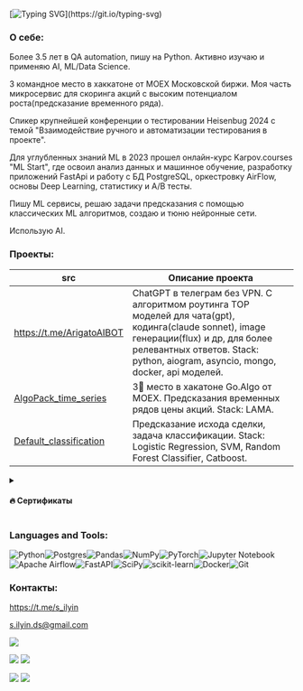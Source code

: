 [![Typing SVG](https://readme-typing-svg.herokuapp.com?color=%2336BCF7&lines=Hello,+World!)](https://git.io/typing-svg)
### О себе:
Более 3.5 лет в QA automation, пишу на Python. Активно изучаю и применяю AI, ML/Data Science.

3 командное место в хаккатоне от MOEX Московской биржи. Моя часть микросервис для скоринга акций с высоким потенциалом роста(предсказание временного ряда).

Спикер крупнейшей конференции о тестировании Heisenbug 2024 с темой "Взаимодействие ручного и автоматизации тестирования в проекте".

Для углубленных знаний ML в 2023 прошел онлайн-курс Karpov.courses "ML Start", где освоил анализ данных и машинное обучение, разработку приложений FastApi и работу с БД PostgreSQL, оркестровку AirFlow, основы Deep Learning, статистику и А/В тесты.

Пишу ML сервисы, решаю задачи предсказания с помощью классических ML алгоритмов, создаю и тюню нейронные сети.

Использую AI.
<a href="https://github.com/sergeycommit/sergeycommit/blob/main/KC.pdf" class="image fit"><img src="images/marr_pic.jpg" alt=""></a>
### Проекты:
| src | Описание проекта |
|----------|----------|
| https://t.me/ArigatoAIBOT | ChatGPT в телеграм без VPN. С алгоритмом роутинга TOP моделей для чата(gpt), кодинга(claude sonnet), image генерации(flux) и др, для более релевантных ответов. Stack: python, aiogram, asyncio, mongo, docker, api моделей. |
| [AlgoPack_time_series](https://github.com/sergeycommit/AlgoPack_time_series) | 3🏅 место в хакатоне Go.Algo от MOEX. Предсказания временных рядов цены акций. Stack: LAMA. |
| [Default_classification](https://github.com/sergeycommit/example_default_classification) | Предсказание исхода сделки, задача классификации. Stack: Logistic Regression, SVM, Random Forest Classifier, Catboost. |

<details>
  <summary><h4>🔥 Сертификаты</h4></summary>
  <div align="center">
  
  | Organization                         | Certificate                                                                                                                   |
  |--------------------------------------|-------------------------------------------------------------------------------------------------------------------------------|
  | [MOEX Go.Algo](https://goalgo.ru/)   | ![](https://raw.githubusercontent.com/sergeycommit/sergeycommit/main/GoAlgo_page-0001.jpg)   |
  | [Karpov.Courses](https://karpov.courses/) | ![](https://raw.githubusercontent.com/sergeycommit/sergeycommit/main/KC_page-0001.jpg)       |
  
</div>
</details>

### Languages and Tools:

![Python](https://img.shields.io/badge/python-3670A0?style=for-the-badge&logo=python&logoColor=ffdd54)![Postgres](https://img.shields.io/badge/postgres-%23316192.svg?style=for-the-badge&logo=postgresql&logoColor=white)![Pandas](https://img.shields.io/badge/pandas-%23150458.svg?style=for-the-badge&logo=pandas&logoColor=white)![NumPy](https://img.shields.io/badge/numpy-%23013243.svg?style=for-the-badge&logo=numpy&logoColor=white)![PyTorch](https://img.shields.io/badge/PyTorch-%23EE4C2C.svg?style=for-the-badge&logo=PyTorch&logoColor=white)![Jupyter Notebook](https://img.shields.io/badge/jupyter-%23FA0F00.svg?style=for-the-badge&logo=jupyter&logoColor=white)![Apache Airflow](https://img.shields.io/badge/Apache%20Airflow-017CEE?style=for-the-badge&logo=Apache%20Airflow&logoColor=white)![FastAPI](https://img.shields.io/badge/FastAPI-005571?style=for-the-badge&logo=fastapi)![SciPy](https://img.shields.io/badge/SciPy-%230C55A5.svg?style=for-the-badge&logo=scipy&logoColor=%white)![scikit-learn](https://img.shields.io/badge/scikit--learn-%23F7931E.svg?style=for-the-badge&logo=scikit-learn&logoColor=white)![Docker](https://img.shields.io/badge/docker-%230db7ed.svg?style=for-the-badge&logo=docker&logoColor=white)![Git](https://img.shields.io/badge/git-%23F05033.svg?style=for-the-badge&logo=git&logoColor=white)

### Контакты:
https://t.me/s_ilyin

s.ilyin.ds@gmail.com

![](https://github-profile-summary-cards.vercel.app/api/cards/profile-details?username=sergeycommit&theme=default)

![](https://github-profile-summary-cards.vercel.app/api/cards/most-commit-language?username=sergeycommit&theme=default) ![](https://github-profile-summary-cards.vercel.app/api/cards/repos-per-language?username=sergeycommit&theme=default)

![](https://github-profile-summary-cards.vercel.app/api/cards/stats?username=sergeycommit&theme=default) ![](https://github-profile-summary-cards.vercel.app/api/cards/productive-time?username=sergeycommit&theme=default)
